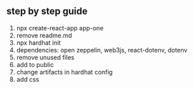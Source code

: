 ## step by step guide

1. npx create-react-app app-one
2. remove readme.md
3. npx hardhat init
4. dependencies: open zeppelin, web3js, react-dotenv, dotenv
5. remove unused files
6. add <script id="react-dotenv" src="./env.js"></script> to public
7. change artifacts in hardhat config
8. add css
